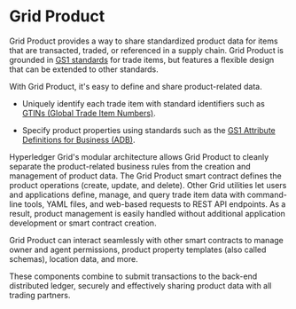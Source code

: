 # Grid Product

<!--
  Copyright 2018-2020 Cargill Incorporated
  Licensed under Creative Commons Attribution 4.0 International License
  https://creativecommons.org/licenses/by/4.0/
-->

Grid Product provides a way to share standardized product data for items that
are transacted, traded, or referenced in a supply chain. Grid Product is
grounded in [GS1 standards](https://www.gs1.org/standards) for trade items, but
features a flexible design that can be extended to other standards.

With Grid Product, it's easy to define and share product-related data.

* Uniquely identify each trade item with standard identifiers such as [GTINs
  (Global Trade Item Numbers)](https://www.gs1.org/standards/id-keys/gtin).

* Specify product properties using standards such as the [GS1 Attribute
  Definitions for Business
  (ADB)](https://www.gs1.org/standards/attribute-definitions-for-business ).

Hyperledger Grid's modular architecture allows Grid Product to cleanly separate
the product-related business rules from the creation and management of product
data.  The Grid Product smart contract defines the product operations (create,
update, and delete). Other Grid utilities let users and applications define,
manage, and query trade item data with command-line tools, YAML files, and
web-based requests to REST API endpoints. As a result, product management is
easily handled without additional application development or smart contract
creation.

Grid Product can interact seamlessly with other smart contracts to manage owner
and agent permissions,  product property templates (also called schemas),
location data, and more.

These components combine to submit transactions to the back-end distributed
ledger, securely and effectively sharing product data with all trading partners.
